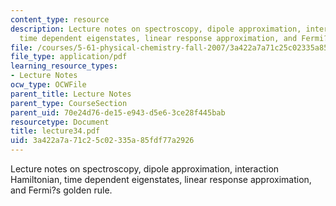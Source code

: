 ```yaml
---
content_type: resource
description: Lecture notes on spectroscopy, dipole approximation, interaction Hamiltonian,
  time dependent eigenstates, linear response approximation, and Fermi?s golden rule.
file: /courses/5-61-physical-chemistry-fall-2007/3a422a7a71c25c02335a85fdf77a2926_lecture34.pdf
file_type: application/pdf
learning_resource_types:
- Lecture Notes
ocw_type: OCWFile
parent_title: Lecture Notes
parent_type: CourseSection
parent_uid: 70e24d76-de15-e943-d5e6-3ce28f445bab
resourcetype: Document
title: lecture34.pdf
uid: 3a422a7a-71c2-5c02-335a-85fdf77a2926
---
```

Lecture notes on spectroscopy, dipole approximation, interaction Hamiltonian, time dependent eigenstates, linear response approximation, and Fermi?s golden rule.


